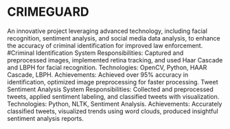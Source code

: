 # CRIMEGUARD
An innovative project leveraging advanced technology, including facial recognition, sentiment analysis, and social media data analysis, to enhance the accuracy of criminal identification for improved law enforcement.
#Criminal Identification System
Responsibilities: Captured and preprocessed images, implemented retina tracking, and used Haar Cascade and LBPH for facial recognition.
Technologies: OpenCV, Python, HAAR Cascade, LBPH.
Achievements: Achieved over 95% accuracy in identification, optimized image preprocessing for faster processing.
Tweet Sentiment Analysis System
Responsibilities: Collected and preprocessed tweets, applied sentiment labeling, and classified tweets with visualization.
Technologies: Python, NLTK, Sentiment Analysis.
Achievements: Accurately classified tweets, visualized trends using word clouds, produced insightful sentiment analysis reports.
